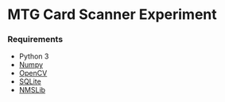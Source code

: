# MTG Card Scanner Experiment

### Requirements

- Python 3
- [Numpy](https://numpy.org/)
- [OpenCV](https://opencv.org/)
- [SQLite](https://www.sqlite.org/index.html)
- [NMSLib](https://github.com/nmslib/nmslib)
